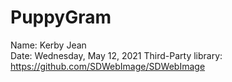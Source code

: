 # PuppyGram

Name: Kerby Jean 
<br />
Date: Wednesday, May 12, 2021
Third-Party library: https://github.com/SDWebImage/SDWebImage
